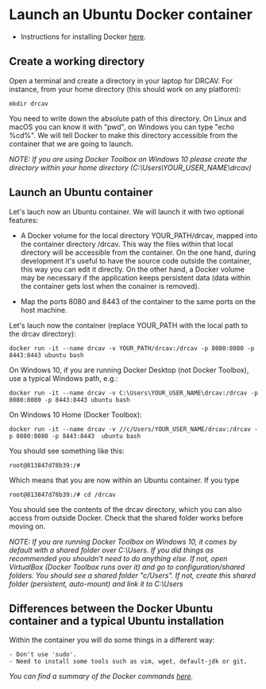 # Launch an Ubuntu Docker container

* Instructions for installing Docker [here](../docker.md).

## Create a working directory

Open a terminal and create a directory in your laptop for DRCAV. For instance, from your home directory (this should work on any platform):

    mkdir drcav

You need to write down the absolute path of this directory. On Linux and macOS you can know it with "pwd", on Windows you can type "echo %cd%". We will tell Docker to make this directory accessible from the container that we are going to launch. 

*NOTE: If you are using Docker Toolbox on Windows 10 please create the directory within your home directory (C:\Users\YOUR_USER_NAME\drcav)*

## Launch an Ubuntu container

Let's lauch now an Ubuntu container. We will launch it with two optional features:

* A Docker volume for the local directory YOUR_PATH/drcav, mapped into the container directory /drcav. This way the files within that local directory will be accessible from the container. On the one hand, during development it's useful to have the source code outside the container, this way you can edit it directly. On the other hand, a Docker volume may be necessary if the application keeps persistent data (data within the container gets lost when the conainer is removed).

* Map the ports 8080 and 8443 of the container to the same ports on the host machine.

Let's lauch now the container (replace YOUR_PATH with the local path to the drcav directory):

    docker run -it --name drcav -v YOUR_PATH/drcav:/drcav -p 8080:8080 -p 8443:8443 ubuntu bash

On Windows 10, if you are running Docker Desktop (not Docker Toolbox), use a typical Windows path, e.g.:

    docker run -it --name drcav -v C:\Users\YOUR_USER_NAME\drcav:/drcav -p 8080:8080 -p 8443:8443 ubuntu bash

On Windows 10 Home (Docker Toolbox):

    docker run -it --name drcav -v //c/Users/YOUR_USER_NAME/drcav:/drcav -p 8080:8080 -p 8443:8443  ubuntu bash

You should see something like this:

    root@813847d78b39:/#

Which means that you are now within an Ubuntu container. If you type

    root@813847d78b39:/# cd /drcav

You should see the contents of the drcav directory, which you can also access from outside Docker. Check that the shared folder works before moving on.

*NOTE: If you are running Docker Toolbox on Windows 10, it comes by default with a shared folder over C:\Users. If you did things as recommended you shouldn't need to do anything else. If not, open VirtualBox (Docker Toolbox runs over it) and go to configuration/shared folders. You should see a shared folder "c/Users". If not, create this shared folder (persistent, auto-mount) and link it to C:\Users*

## Differences between the Docker Ubuntu container and a typical Ubuntu installation

Within the container you will do some things in a different way:

    - Don't use 'sudo'. 
    - Need to install some tools such as vim, wget, default-jdk or git.

*You can find a summary of the Docker commands [here](../docker_userguide.md).*

